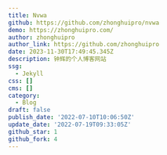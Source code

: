 ```yaml
---
title: Nvwa
github: https://github.com/zhonghuipro/nvwa
demo: https://zhonghuipro.com/
author: zhonghuipro
author_link: https://github.com/zhonghuipro
date: 2023-11-30T17:49:45.345Z
description: 钟辉的个人博客网站
ssg:
  - Jekyll
css: []
cms: []
category:
  - Blog
draft: false
publish_date: '2022-07-10T10:06:50Z'
update_date: '2022-07-19T09:33:05Z'
github_star: 1
github_fork: 4
---
```

